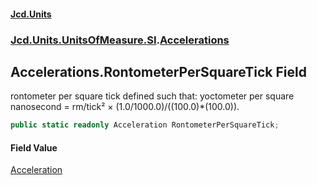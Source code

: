 #### [Jcd.Units](index 'index')
### [Jcd.Units.UnitsOfMeasure.SI](Jcd.Units.UnitsOfMeasure.SI 'Jcd.Units.UnitsOfMeasure.SI').[Accelerations](Accelerations 'Jcd.Units.UnitsOfMeasure.SI.Accelerations')

## Accelerations.RontometerPerSquareTick Field

rontometer per square tick defined such that: yoctometer per square nanosecond = rm/tick² ×
(1.0/1000.0)/((100.0)*(100.0)).

```csharp
public static readonly Acceleration RontometerPerSquareTick;
```

#### Field Value
[Acceleration](Acceleration 'Jcd.Units.UnitTypes.Acceleration')